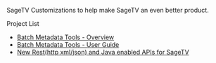 SageTV Customizations to help make SageTV an even better product.

Project List
  * [Batch Metadata Tools - Overview](https://docs.google.com/document/pub?id=1RMCDGkNOIUqb_SK931ZGulrGLqLZn9O_Jj9jU2uH6dc)
  * [Batch Metadata Tools - User Guide](https://docs.google.com/document/pub?id=1C-c6NbMOks48GImP4TxDeL-5G3oqsTGHIUwDTdAQ8Ug)
  * [New Rest(http xml/json) and Java enabled APIs for SageTV](SageTVapi.md)
